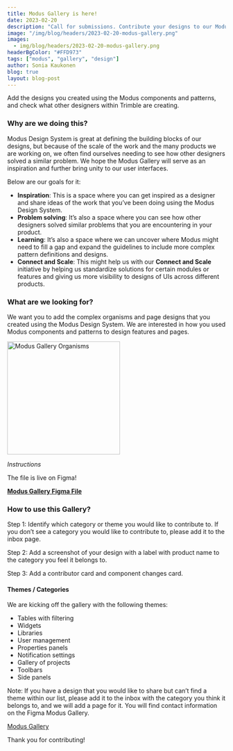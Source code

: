 ```yaml
---
title: Modus Gallery is here!
date: 2023-02-20
description: "Call for submissions. Contribute your designs to our Modus Gallery."
image: "/img/blog/headers/2023-02-20-modus-gallery.png"
images:
  - img/blog/headers/2023-02-20-modus-gallery.png
headerBgColor: "#FFD973"
tags: ["modus", "gallery", "design"]
author: Sonia Kaukonen
blog: true
layout: blog-post
---
```


Add the designs you created using the Modus components and patterns, and check what other designers within Trimble are creating.

### Why are we doing this?

Modus Design System is great at defining the building blocks of our designs, but because of the scale of the work and the many products we are working on, we often find ourselves needing to see how other designers solved a similar problem. We hope the Modus Gallery will serve as an inspiration and further bring unity to our user interfaces.

Below are our goals for it:

- **Inspiration**: This is a space where you can get inspired as a designer and share ideas of the work that you’ve been doing using the Modus Design System.
- **Problem solving**: It’s also a space where you can see how other designers solved similar problems that you are encountering in your product.
- **Learning**: It’s also a space where we can uncover where Modus might need to fill a gap and expand the guidelines to include more complex pattern definitions and designs.
- **Connect and Scale**: This might help us with our __Connect and Scale__ initiative by helping us standardize solutions for certain modules or features and giving us more visibility to designs of UIs across different products.

### What are we looking for?

We want you to add the complex organisms and page designs that you created using the Modus Design System. We are interested in how you used Modus components and patterns to design features and pages.

<img src="/img/news/gallery-organisms.png" alt="Modus Gallery Organisms" class="img-fluid" height="260 p-2">

*Instructions*

The file is live on Figma!

**[Modus Gallery Figma File](https://www.figma.com/file/Z2JW3QjMB0tO5f1kAYytAB/Modus-Gallery?node-id=1%3A2&t=qCILCNBFjXCkQ659-1)**

### How to use this Gallery?

Step 1: Identify which category or theme you would like to contribute to. If you don’t see a category you would like to contribute to, please add it to the inbox page.

Step 2: Add a screenshot of your design with a label with product name to the category you feel it belongs to.

Step 3: Add a contributor card and component changes card.

#### Themes / Categories

We are kicking off the gallery with the following themes:
- Tables with filtering
- Widgets
- Libraries
- User management
- Properties panels
- Notification settings
- Gallery of projects
- Toolbars
- Side panels

Note: If you have a design that you would like to share but can’t find a theme within our list, please add it to the inbox with the category you think it belongs to, and we will add a page for it. You will find contact information on the Figma Modus Gallery.

<a href="https://www.figma.com/file/Z2JW3QjMB0tO5f1kAYytAB/Modus-Gallery?node-id=1%3A2&t=qCILCNBFjXCkQ659-1" target="_blank" rel="noopener" class="btn btn-primary mb-1">
Modus Gallery
</a>

Thank you for contributing!

